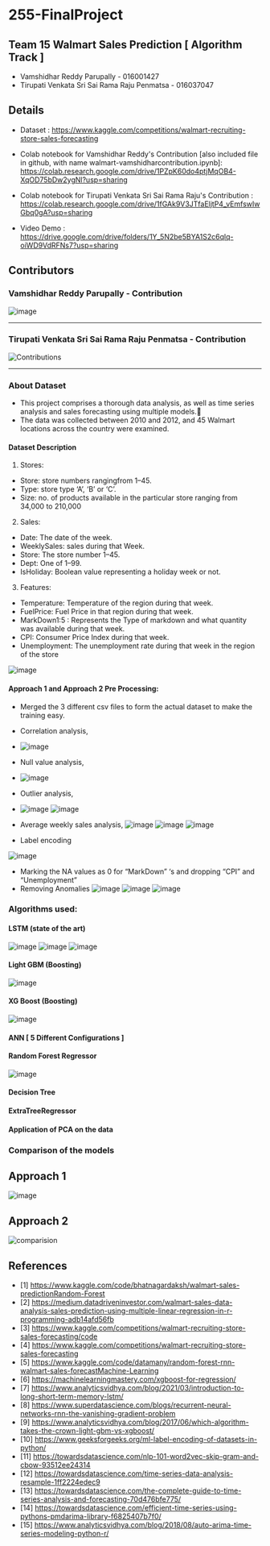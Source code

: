 # 255-FinalProject
## Team 15  Walmart Sales Prediction [ Algorithm Track ]
-  Vamshidhar Reddy Parupally - 016001427
-  Tirupati Venkata Sri Sai Rama Raju Penmatsa - 016037047

## Details
- Dataset : https://www.kaggle.com/competitions/walmart-recruiting-store-sales-forecasting
- Colab notebook for Vamshidhar Reddy's Contribution [also included file in github, with name walmart-vamshidharcontribution.ipynb]: https://colab.research.google.com/drive/1PZpK60do4ptjMqOB4-XqOD75bDw2ygNl?usp=sharing
- Colab notebook for Tirupati Venkata Sri Sai Rama Raju's Contribution :
 https://colab.research.google.com/drive/1fGAk9V3JTfaEljtP4_vEmfswIwGbq0gA?usp=sharing
 
- Video Demo :
  https://drive.google.com/drive/folders/1Y_5N2be5BYA1S2c6qlq-oiWD9VdRFNs7?usp=sharing
## Contributors
### Vamshidhar Reddy Parupally - Contribution

![image](https://user-images.githubusercontent.com/42996478/168497651-b2f48906-a070-49ec-98cd-8f07a011b5e4.png)



<hr>

### Tirupati Venkata Sri Sai Rama Raju Penmatsa - Contribution


![Contributions](https://user-images.githubusercontent.com/48201939/167557235-1b5079c3-b64f-49ca-9242-7808dcbb186a.png)


<hr>

### About Dataset
- This project comprises a thorough data analysis, as well as time series analysis and sales forecasting using multiple models.
- The data was collected between 2010 and 2012, and 45 Walmart locations across the country were examined. 

#### Dataset Description
1) Stores: 
- Store: store numbers rangingfrom 1–45.
- Type: store type ‘A’, ‘B’ or ‘C’.
- Size: no. of products available in the particular store ranging from
34,000 to 210,000

2) Sales: 
- Date: The date of the week.
- WeeklySales: sales during that Week.
- Store: The store number 1–45.
- Dept: One of 1–99.
- IsHoliday: Boolean value representing a holiday week or
not.

3) Features: 
- Temperature: Temperature of the region during that week.
- FuelPrice: Fuel Price in that region during that week.
- MarkDown1:5 : Represents the Type of markdown and what quantity was available during that week.
- CPI: Consumer Price Index during that week.
- Unemployment: The unemployment rate during that week in the region of the store

![image](https://user-images.githubusercontent.com/42996478/168496887-a7a8a5d9-77a6-4fac-af17-ed90dfee7c7b.png)

#### Approach 1 and Approach 2 Pre Processing:
- Merged the 3 different csv files to form the actual dataset to make the training easy.
- Correlation analysis,
- ![image](https://user-images.githubusercontent.com/42996478/168496955-966e4713-5fa9-46a5-8274-440442733ce7.png)

- Null value analysis,
- ![image](https://user-images.githubusercontent.com/42996478/168496958-7e1f8893-d6ff-44d9-9d3e-3cefc5625158.png)

- Outlier analysis,
- ![image](https://user-images.githubusercontent.com/42996478/168496963-692a44a1-e700-4e8a-b22c-b60f2db15978.png)
![image](https://user-images.githubusercontent.com/42996478/168496976-6b5a78b9-be49-4672-940a-e17f949a41ba.png)

- Average weekly sales analysis,
![image](https://user-images.githubusercontent.com/42996478/168497020-4e78c7f6-29e9-406d-b986-83ce17d88fc2.png)
![image](https://user-images.githubusercontent.com/42996478/168496988-61b8519f-a8a1-4dc9-8156-0b26bc544cc3.png)
![image](https://user-images.githubusercontent.com/42996478/168496992-a0aeb85a-793f-4288-b4bd-7c98359f1491.png)

- Label encoding

![image](https://user-images.githubusercontent.com/42996478/168497708-d7fd8eeb-127a-4875-ba3e-d8a807550c44.png)

- Marking the NA values as 0 for “MarkDown” ‘s and dropping “CPI” and “Unemployment”
- Removing Anomalies
![image](https://user-images.githubusercontent.com/42996478/168497101-b1606f73-0dbd-4432-8943-c2dfb9c5df67.png)
![image](https://user-images.githubusercontent.com/42996478/168497105-49b1100e-51e5-4d80-b1c0-88ef20731521.png)
![image](https://user-images.githubusercontent.com/42996478/168497109-a51e0b53-9d8b-4e21-b0c5-4ad7833cbc20.png)








### Algorithms used:
#### LSTM (state of the art)

![image](https://user-images.githubusercontent.com/42996478/168497146-eed6af47-6435-4718-a661-1e4ff52716a1.png)
![image](https://user-images.githubusercontent.com/42996478/168497158-b9ef82fc-1feb-4287-9aff-de9e249062a4.png)
![image](https://user-images.githubusercontent.com/42996478/168497153-08deb486-f933-4ae2-b74d-8b715546a2d1.png)


#### Light GBM (Boosting)

![image](https://user-images.githubusercontent.com/42996478/168497209-5e1bb3e8-0852-4723-a62d-fff831f8bb3a.png)

#### XG Boost (Boosting)

![image](https://user-images.githubusercontent.com/42996478/168497234-8a92ffcf-ed78-496e-901f-4ce0e4f5b892.png)

#### ANN [ 5 Different Configurations ]
#### Random Forest Regressor 

![image](https://user-images.githubusercontent.com/42996478/168497244-bb67dcfc-12d1-41ba-a5b5-1aee0603bebd.png)

#### Decision Tree 
#### ExtraTreeRegressor
#### Application of PCA on the data



### Comparison of the models
## Approach 1
![image](https://user-images.githubusercontent.com/42996478/168497307-19b409e6-f218-401b-8c20-b17143e95e05.png)

## Approach 2
![comparision](https://user-images.githubusercontent.com/48201939/167556324-73233c31-4744-4919-95df-39358dcb53a1.png)


## References
- [1] https://www.kaggle.com/code/bhatnagardaksh/walmart-sales-predictionRandom-Forest
- [2] https://medium.datadriveninvestor.com/walmart-sales-data-analysis-sales-prediction-using-multiple-linear-regression-in-r-programming-adb14afd56fb
- [3] https://www.kaggle.com/competitions/walmart-recruiting-store-sales-forecasting/code
- [4] https://www.kaggle.com/competitions/walmart-recruiting-store-sales-forecasting
- [5] https://www.kaggle.com/code/datamany/random-forest-rnn-walmart-sales-forecastMachine-Learning
- [6] https://machinelearningmastery.com/xgboost-for-regression/
- [7] https://www.analyticsvidhya.com/blog/2021/03/introduction-to-long-short-term-memory-lstm/
- [8] https://www.superdatascience.com/blogs/recurrent-neural-networks-rnn-the-vanishing-gradient-problem
- [9] https://www.analyticsvidhya.com/blog/2017/06/which-algorithm-takes-the-crown-light-gbm-vs-xgboost/
- [10] https://www.geeksforgeeks.org/ml-label-encoding-of-datasets-in-python/
- [11] https://towardsdatascience.com/nlp-101-word2vec-skip-gram-and-cbow-93512ee24314
- [12] https://towardsdatascience.com/time-series-data-analysis-resample-1ff2224edec9
- [13] https://towardsdatascience.com/the-complete-guide-to-time-series-analysis-and-forecasting-70d476bfe775/
- [14] https://towardsdatascience.com/efficient-time-series-using-pythons-pmdarima-library-f6825407b7f0/
- [15] https://www.analyticsvidhya.com/blog/2018/08/auto-arima-time-series-modeling-python-r/

